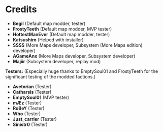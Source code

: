 # Credits

- **Begil** (Default map modder, tester)
- **FrostyTeeth** (Default map modder, MVP tester)
- **HottestManEver** (Default map modder, tester)
- **Katsushiro** (Helped with installer)
- **SSSS** (More Maps developer, Subsystem (More Maps edition) developer)
- **AGameAnx** (More Maps developer, Subsystem developer)
- **Majiir** (Subsystem developer, replay mod)

__Testers:__ (Especially huge thanks to EmptySoul01 and FrostyTeeth for the significant testing of the modded factions.)

- **Avetorian** (Tester)
- **Catharsis** (Tester)
- **EmptySoul01** (MVP tester)
- **mÆz** (Tester)
- **RoBeY** (Tester)
- **Who** (Tester)
- **Just_carrier** (Tester)
- **Sinistr0** (Tester)
